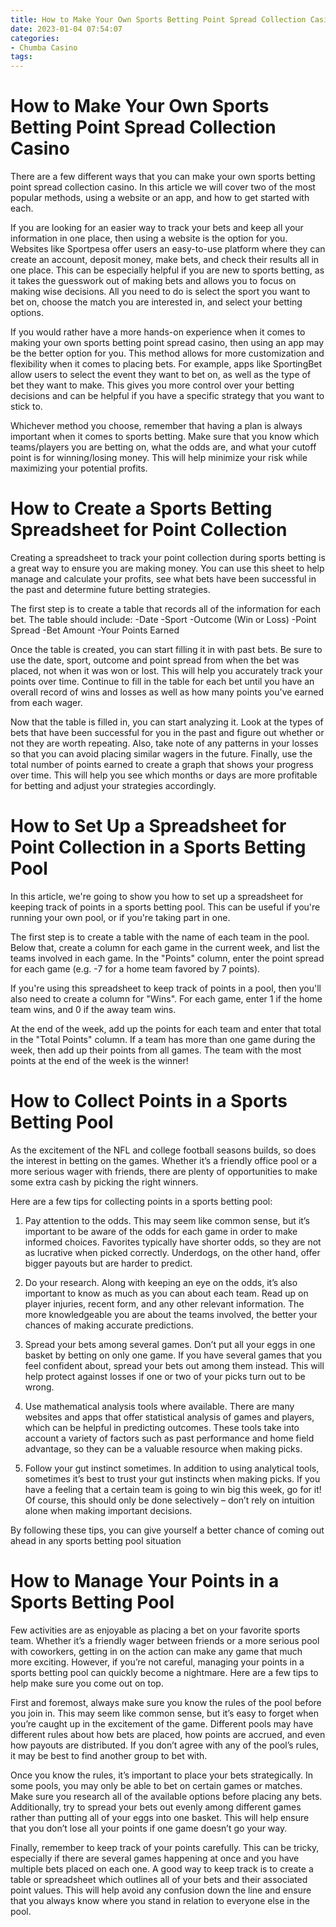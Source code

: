 ```yaml
---
title: How to Make Your Own Sports Betting Point Spread Collection Casino 
date: 2023-01-04 07:54:07
categories:
- Chumba Casino
tags:
---
```



#  How to Make Your Own Sports Betting Point Spread Collection Casino 

There are a few different ways that you can make your own sports betting point spread collection casino. In this article we will cover two of the most popular methods, using a website or an app, and how to get started with each. 

If you are looking for an easier way to track your bets and keep all your information in one place, then using a website is the option for you. Websites like Sportpesa offer users an easy-to-use platform where they can create an account, deposit money, make bets, and check their results all in one place. This can be especially helpful if you are new to sports betting, as it takes the guesswork out of making bets and allows you to focus on making wise decisions. All you need to do is select the sport you want to bet on, choose the match you are interested in, and select your betting options. 

If you would rather have a more hands-on experience when it comes to making your own sports betting point spread casino, then using an app may be the better option for you. This method allows for more customization and flexibility when it comes to placing bets. For example, apps like SportingBet allow users to select the event they want to bet on, as well as the type of bet they want to make. This gives you more control over your betting decisions and can be helpful if you have a specific strategy that you want to stick to. 

Whichever method you choose, remember that having a plan is always important when it comes to sports betting. Make sure that you know which teams/players you are betting on, what the odds are, and what your cutoff point is for winning/losing money. This will help minimize your risk while maximizing your potential profits.

#  How to Create a Sports Betting Spreadsheet for Point Collection 

Creating a spreadsheet to track your point collection during sports betting is a great way to ensure you are making money. You can use this sheet to help manage and calculate your profits, see what bets have been successful in the past and determine future betting strategies.

The first step is to create a table that records all of the information for each bet. The table should include:
-Date 
-Sport 
-Outcome (Win or Loss) 
-Point Spread 
-Bet Amount 
-Your Points Earned


Once the table is created, you can start filling it in with past bets. Be sure to use the date, sport, outcome and point spread from when the bet was placed, not when it was won or lost. This will help you accurately track your points over time. Continue to fill in the table for each bet until you have an overall record of wins and losses as well as how many points you've earned from each wager.

Now that the table is filled in, you can start analyzing it. Look at the types of bets that have been successful for you in the past and figure out whether or not they are worth repeating. Also, take note of any patterns in your losses so that you can avoid placing similar wagers in the future. Finally, use the total number of points earned to create a graph that shows your progress over time. This will help you see which months or days are more profitable for betting and adjust your strategies accordingly.

#  How to Set Up a Spreadsheet for Point Collection in a Sports Betting Pool 

In this article, we're going to show you how to set up a spreadsheet for keeping track of points in a sports betting pool. This can be useful if you're running your own pool, or if you're taking part in one.

The first step is to create a table with the name of each team in the pool. Below that, create a column for each game in the current week, and list the teams involved in each game. In the "Points" column, enter the point spread for each game (e.g. -7 for a home team favored by 7 points).

If you're using this spreadsheet to keep track of points in a pool, then you'll also need to create a column for "Wins". For each game, enter 1 if the home team wins, and 0 if the away team wins.

At the end of the week, add up the points for each team and enter that total in the "Total Points" column. If a team has more than one game during the week, then add up their points from all games. The team with the most points at the end of the week is the winner!

#  How to Collect Points in a Sports Betting Pool 

As the excitement of the NFL and college football seasons builds, so does the interest in betting on the games. Whether it’s a friendly office pool or a more serious wager with friends, there are plenty of opportunities to make some extra cash by picking the right winners.

Here are a few tips for collecting points in a sports betting pool:

1. Pay attention to the odds. This may seem like common sense, but it’s important to be aware of the odds for each game in order to make informed choices. Favorites typically have shorter odds, so they are not as lucrative when picked correctly. Underdogs, on the other hand, offer bigger payouts but are harder to predict.

2. Do your research. Along with keeping an eye on the odds, it’s also important to know as much as you can about each team. Read up on player injuries, recent form, and any other relevant information. The more knowledgeable you are about the teams involved, the better your chances of making accurate predictions.

3. Spread your bets among several games. Don’t put all your eggs in one basket by betting on only one game. If you have several games that you feel confident about, spread your bets out among them instead. This will help protect against losses if one or two of your picks turn out to be wrong.

4. Use mathematical analysis tools where available. There are many websites and apps that offer statistical analysis of games and players, which can be helpful in predicting outcomes. These tools take into account a variety of factors such as past performance and home field advantage, so they can be a valuable resource when making picks.

5. Follow your gut instinct sometimes. In addition to using analytical tools, sometimes it’s best to trust your gut instincts when making picks. If you have a feeling that a certain team is going to win big this week, go for it! Of course, this should only be done selectively – don’t rely on intuition alone when making important decisions.

By following these tips, you can give yourself a better chance of coming out ahead in any sports betting pool situation

#  How to Manage Your Points in a Sports Betting Pool

Few activities are as enjoyable as placing a bet on your favorite sports team. Whether it’s a friendly wager between friends or a more serious pool with coworkers, getting in on the action can make any game that much more exciting. However, if you’re not careful, managing your points in a sports betting pool can quickly become a nightmare. Here are a few tips to help make sure you come out on top.

First and foremost, always make sure you know the rules of the pool before you join in. This may seem like common sense, but it’s easy to forget when you’re caught up in the excitement of the game. Different pools may have different rules about how bets are placed, how points are accrued, and even how payouts are distributed. If you don’t agree with any of the pool’s rules, it may be best to find another group to bet with.

Once you know the rules, it’s important to place your bets strategically. In some pools, you may only be able to bet on certain games or matches. Make sure you research all of the available options before placing any bets. Additionally, try to spread your bets out evenly among different games rather than putting all of your eggs into one basket. This will help ensure that you don’t lose all your points if one game doesn’t go your way.

Finally, remember to keep track of your points carefully. This can be tricky, especially if there are several games happening at once and you have multiple bets placed on each one. A good way to keep track is to create a table or spreadsheet which outlines all of your bets and their associated point values. This will help avoid any confusion down the line and ensure that you always know where you stand in relation to everyone else in the pool.
